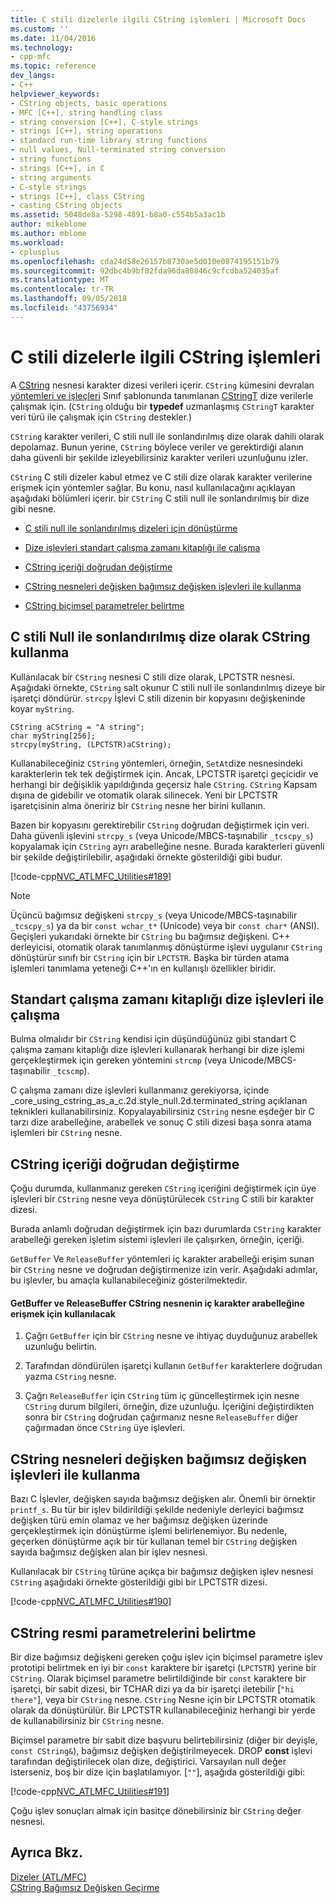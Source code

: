 ```yaml
---
title: C stili dizelerle ilgili CString işlemleri | Microsoft Docs
ms.custom: ''
ms.date: 11/04/2016
ms.technology:
- cpp-mfc
ms.topic: reference
dev_langs:
- C++
helpviewer_keywords:
- CString objects, basic operations
- MFC [C++], string handling class
- string conversion [C++], C-style strings
- strings [C++], string operations
- standard run-time library string functions
- null values, Null-terminated string conversion
- string functions
- strings [C++], in C
- string arguments
- C-style strings
- strings [C++], class CString
- casting CString objects
ms.assetid: 5048de8a-5298-4891-b8a0-c554b5a3ac1b
author: mikeblome
ms.author: mblome
ms.workload:
- cplusplus
ms.openlocfilehash: cda24d58e26157b8730ae5d010e0874195151b79
ms.sourcegitcommit: 92dbc4b9bf82fda96da80846c9cfcdba524035af
ms.translationtype: MT
ms.contentlocale: tr-TR
ms.lasthandoff: 09/05/2018
ms.locfileid: "43756934"
---
```

# <a name="cstring-operations-relating-to-c-style-strings"></a>C stili dizelerle ilgili CString işlemleri

A [CString](../atl-mfc-shared/using-cstring.md) nesnesi karakter dizesi verileri içerir. `CString` kümesini devralan [yöntemleri ve işleçleri](../atl-mfc-shared/reference/cstringt-class.md) Sınıf şablonunda tanımlanan [CStringT](../atl-mfc-shared/reference/cstringt-class.md) dize verilerle çalışmak için. (`CString` olduğu bir **typedef** uzmanlaşmış `CStringT` karakter veri türü ile çalışmak için `CString` destekler.)

`CString` karakter verileri, C stili null ile sonlandırılmış dize olarak dahili olarak depolamaz. Bunun yerine, `CString` böylece veriler ve gerektirdiği alanın daha güvenli bir şekilde izleyebilirsiniz karakter verileri uzunluğunu izler.

`CString` C stili dizeler kabul etmez ve C stili dize olarak karakter verilerine erişmek için yöntemler sağlar. Bu konu, nasıl kullanılacağını açıklayan aşağıdaki bölümleri içerir. bir `CString` C stili null ile sonlandırılmış bir dize gibi nesne.

- [C stili null ile sonlandırılmış dizeleri için dönüştürme](#_core_using_cstring_as_a_c.2d.style_null.2d.terminated_string)

- [Dize işlevleri standart çalışma zamanı kitaplığı ile çalışma](#_core_working_with_standard_run.2d.time_library_string_functions)

- [CString içeriği doğrudan değiştirme](#_core_modifying_cstring_contents_directly)

- [CString nesneleri değişken bağımsız değişken işlevleri ile kullanma](#_core_using_cstring_objects_with_variable_argument_functions)

- [CString biçimsel parametreler belirtme](#_core_specifying_cstring_formal_parameters)

##  <a name="_core_using_cstring_as_a_c.2d.style_null.2d.terminated_string"></a> C stili Null ile sonlandırılmış dize olarak CString kullanma

Kullanılacak bir `CString` nesnesi C stili dize olarak, LPCTSTR nesnesi. Aşağıdaki örnekte, `CString` salt okunur C stili null ile sonlandırılmış dizeye bir işaretçi döndürür. `strcpy` İşlevi C stili dizenin bir kopyasını değişkeninde koyar `myString`.

```
CString aCString = "A string";  
char myString[256];  
strcpy(myString, (LPCTSTR)aCString);
```

Kullanabileceğiniz `CString` yöntemleri, örneğin, `SetAt`dize nesnesindeki karakterlerin tek tek değiştirmek için. Ancak, LPCTSTR işaretçi geçicidir ve herhangi bir değişiklik yapıldığında geçersiz hale `CString`. `CString` Kapsam dışına de gidebilir ve otomatik olarak silinecek. Yeni bir LPCTSTR işaretçisinin alma öneririz bir `CString` nesne her birini kullanın.

Bazen bir kopyasını gerektirebilir `CString` doğrudan değiştirmek için veri. Daha güvenli işlevini `strcpy_s` (veya Unicode/MBCS-taşınabilir `_tcscpy_s`) kopyalamak için `CString` ayrı arabelleğine nesne. Burada karakterleri güvenli bir şekilde değiştirilebilir, aşağıdaki örnekte gösterildiği gibi budur.

[!code-cpp[NVC_ATLMFC_Utilities#189](../atl-mfc-shared/codesnippet/cpp/cstring-operations-relating-to-c-style-strings_1.cpp)]

> [!NOTE]
>  Üçüncü bağımsız değişkeni `strcpy_s` (veya Unicode/MBCS-taşınabilir `_tcscpy_s`) ya da bir `const wchar_t*` (Unicode) veya bir `const char*` (ANSI). Geçişleri yukarıdaki örnekte bir `CString` bu bağımsız değişkeni. C++ derleyicisi, otomatik olarak tanımlanmış dönüştürme işlevi uygulanır `CString` dönüştürür sınıfı bir `CString` için bir `LPCTSTR`. Başka bir türden atama işlemleri tanımlama yeteneği C++'ın en kullanışlı özellikler biridir.

##  <a name="_core_working_with_standard_run.2d.time_library_string_functions"></a> Standart çalışma zamanı kitaplığı dize işlevleri ile çalışma

Bulma olmalıdır bir `CString` kendisi için düşündüğünüz gibi standart C çalışma zamanı kitaplığı dize işlevleri kullanarak herhangi bir dize işlemi gerçekleştirmek için gereken yöntemini `strcmp` (veya Unicode/MBCS-taşınabilir `_tcscmp`).

C çalışma zamanı dize işlevleri kullanmanız gerekiyorsa, içinde _core_using_cstring_as_a_c.2d.style_null.2d.terminated_string açıklanan teknikleri kullanabilirsiniz. Kopyalayabilirsiniz `CString` nesne eşdeğer bir C tarzı dize arabelleğine, arabellek ve sonuç C stili dizesi başa sonra atama işlemleri bir `CString` nesne.

##  <a name="_core_modifying_cstring_contents_directly"></a> CString içeriği doğrudan değiştirme

Çoğu durumda, kullanmanız gereken `CString` içeriğini değiştirmek için üye işlevleri bir `CString` nesne veya dönüştürülecek `CString` C stili bir karakter dizesi.

Burada anlamlı doğrudan değiştirmek için bazı durumlarda `CString` karakter arabelleği gereken işletim sistemi işlevleri ile çalışırken, örneğin, içeriği.

`GetBuffer` Ve `ReleaseBuffer` yöntemleri iç karakter arabelleği erişim sunan bir `CString` nesne ve doğrudan değiştirmenize izin verir. Aşağıdaki adımlar, bu işlevler, bu amaçla kullanabileceğiniz gösterilmektedir.

#### <a name="to-use-getbuffer-and-releasebuffer-to-access-the-internal-character-buffer-of-a-cstring-object"></a>GetBuffer ve ReleaseBuffer CString nesnenin iç karakter arabelleğine erişmek için kullanılacak

1. Çağrı `GetBuffer` için bir `CString` nesne ve ihtiyaç duyduğunuz arabellek uzunluğu belirtin.

2. Tarafından döndürülen işaretçi kullanın `GetBuffer` karakterlere doğrudan yazma `CString` nesne.

3. Çağrı `ReleaseBuffer` için `CString` tüm iç güncelleştirmek için nesne `CString` durum bilgileri, örneğin, dize uzunluğu. İçeriğini değiştirdikten sonra bir `CString` doğrudan çağırmanız nesne `ReleaseBuffer` diğer çağırmadan önce `CString` üye işlevleri.

##  <a name="_core_using_cstring_objects_with_variable_argument_functions"></a> CString nesneleri değişken bağımsız değişken işlevleri ile kullanma

Bazı C İşlevler, değişken sayıda bağımsız değişken alır. Önemli bir örnektir `printf_s`. Bu tür bir işlev bildirildiği şekilde nedeniyle derleyici bağımsız değişken türü emin olamaz ve her bağımsız değişken üzerinde gerçekleştirmek için dönüştürme işlemi belirlenemiyor. Bu nedenle, geçerken dönüştürme açık bir tür kullanan temel bir `CString` değişken sayıda bağımsız değişken alan bir işlev nesnesi.

Kullanılacak bir `CString` türüne açıkça bir bağımsız değişken işlev nesnesi `CString` aşağıdaki örnekte gösterildiği gibi bir LPCTSTR dizesi.

[!code-cpp[NVC_ATLMFC_Utilities#190](../atl-mfc-shared/codesnippet/cpp/cstring-operations-relating-to-c-style-strings_2.cpp)]

##  <a name="_core_specifying_cstring_formal_parameters"></a> CString resmi parametrelerini belirtme

Bir dize bağımsız değişkeni gereken çoğu işlev için biçimsel parametre işlev prototipi belirtmek en iyi bir `const` karaktere bir işaretçi (`LPCTSTR`) yerine bir `CString`. Olarak biçimsel parametre belirtildiğinde bir `const` karaktere bir işaretçi, bir sabit dizesi, bir TCHAR dizi ya da bir işaretçi iletebilir [`"hi there"`], veya bir `CString` nesne. `CString` Nesne için bir LPCTSTR otomatik olarak da dönüştürülür. Bir LPCTSTR kullanabileceğiniz herhangi bir yerde de kullanabilirsiniz bir `CString` nesne.

Biçimsel parametre bir sabit dize başvuru belirtebilirsiniz (diğer bir deyişle, `const CString&`), bağımsız değişken değiştirilmeyecek. DROP **const** işlevi tarafından değiştirilecek olan dize, değiştirici. Varsayılan null değer isterseniz, boş bir dize için başlatılamıyor. [`""`], aşağıda gösterildiği gibi:

[!code-cpp[NVC_ATLMFC_Utilities#191](../atl-mfc-shared/codesnippet/cpp/cstring-operations-relating-to-c-style-strings_3.cpp)]

Çoğu işlev sonuçları almak için basitçe dönebilirsiniz bir `CString` değer nesnesi.

## <a name="see-also"></a>Ayrıca Bkz.

[Dizeler (ATL/MFC)](../atl-mfc-shared/strings-atl-mfc.md)   
[CString Bağımsız Değişken Geçirme](../atl-mfc-shared/cstring-argument-passing.md)

